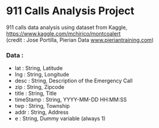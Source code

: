 # 911 Calls Analysis Project
911 calls data analysis using dataset from Kaggle, https://www.kaggle.com/mchirico/montcoalert  
(credit : Jose Portilla, Pierian Data www.pieriantraining.com)

### Data :
* lat : String, Latitude
* lng : String, Longitude
* desc : String, Description of the Emergency Call
* zip : String, Zipcode
* title : String, Title
* timeStamp : String, YYYY-MM-DD HH:MM:SS
* twp : String, Township
* addr : String, Address
* e : String, Dummy variable (always 1)
